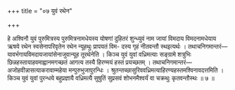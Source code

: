 +++
title = "०७ युवं रथेन"

+++

हे अश्विनौ युवं पुरुमित्रस्य पुरुमित्रनामधेयस्य योषणां दुहितरं शुन्ध्युवं नाम जायां विमदाय विमदनामधेयाय ऋषये रथेन स्वसेनापरिवृतेन रथेन न्यूहथुः प्रापयतं विम- दस्य गृहं नीतवन्तौ स्थइत्यर्थः । तथाचनिगमान्तरं—यावर्भगायविमदायजायांसेनाजुवान्यूह तूरथेनेति । किञ्च युवं युवां वध्रिमत्याः सङ्ग्रामे शत्रुभिः छिन्नहस्तायाहवमाह्वानमगच्छतं आगत्य तस्यै हिरण्मयं हस्तं प्रयच्छतम् । तथाचनिगमान्तरं—अजोहवीन्नासत्याकरावाम्महेया मन्पुरुभुजापुरन्धिः । श्रुतन्तच्छासुरिववध्रिमत्याहिरण्यहस्तमश्विनावदत्तमिति । किञ्च युवं युवां पुरन्धये बहुप्रज्ञायै वध्रिमत्यै सुषुतिं सुप्रसवं शोभनमैश्वर्यं वा चक्रथुः कृतवन्तौस्थः ॥ ७ ॥